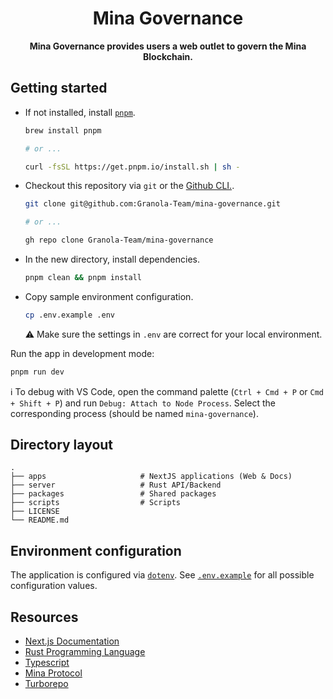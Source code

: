 <h1 align="center">Mina Governance</h1>

<p align="center">
  <b>Mina Governance provides users a web outlet to govern the Mina Blockchain.</b>
</p>

## Getting started

- If not installed, install [`pnpm`](https://pnpm.io/).

  ```bash
  brew install pnpm

  # or ...

  curl -fsSL https://get.pnpm.io/install.sh | sh -
  ```

- Checkout this repository via `git` or the [Github CLI.](https://cli.github.com/).

  ```bash
  git clone git@github.com:Granola-Team/mina-governance.git

  # or ...

  gh repo clone Granola-Team/mina-governance
  ```

- In the new directory, install dependencies.

  ```bash
  pnpm clean && pnpm install
  ```

- Copy sample environment configuration.

  ```bash
  cp .env.example .env
  ```

  ⚠️ Make sure the settings in `.env` are correct for your local environment.

Run the app in development mode:

```sh
pnpm run dev
```

ℹ️ To debug with VS Code, open the command palette (`Ctrl + Cmd + P` or `Cmd + Shift + P`) and run
`Debug: Attach to Node Process`. Select the corresponding process (should be named `mina-governance`).

## Directory layout

    .
    ├── apps                     # NextJS applications (Web & Docs)
    ├── server                   # Rust API/Backend
    ├── packages                 # Shared packages
    ├── scripts                  # Scripts
    ├── LICENSE
    └── README.md

## Environment configuration

The application is configured via [`dotenv`](https://github.com/motdotla/dotenv).
See [`.env.example`](./.env.example) for all possible configuration values.

## Resources

- [Next.js Documentation](https://nextjs.org/docs/getting-started)
- [Rust Programming Language](https://doc.rust-lang.org/book/)
- [Typescript](https://www.typescriptlang.org/docs/)
- [Mina Protocol](https://docs.minaprotocol.com/)
- [Turborepo](https://turbo.build/)
